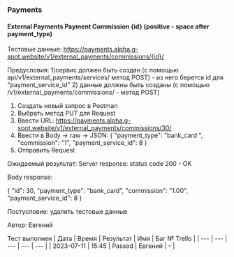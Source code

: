 ### Payments
#### External Payments Payment Commission {id} (positive - space after payment_type)

Тестовые данные: https://payments.alpha.g-spot.website/v1/external_payments/commissions/{id}/


Предусловия:   1)сервис должен быть создан (с помощью api/v1/external_payments/services/ метод POST) - из него берется id для "payment_service_id"
               2) данные должны быть созданы (с помощью /v1/external_payments/commissions/ - метод POST)


1. Создать новый запрос в Postman
2. Выбрать метод PUT для Request
3. Ввести URL: https://payments.alpha.g-spot.website/v1/external_payments/commissions/30/
4. Ввести в Body -> raw -> JSON:
{
  "payment_type": "bank_card ",
  "commission": "1",
  "payment_service_id": 8
}
5. Отправить Request

Ожидаемый результат: Server response: status code 200 - OK

Body response:

{
    "id": 30,
    "payment_type": "bank_card",
    "commission": "1.00",
    "payment_service_id": 8
}


Постусловие: удалить тестовые данные

Автор: Евгений

Тест выполнен
| Дата | Время | Результат | Имя | Баг № Trello |
| --- | --- | --- | --- | --- |
| 2023-07-11 | 15:45 | Passed | Евгений | - | 